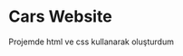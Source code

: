 <h1>Cars Website</h1>
<p>Projemde html ve css kullanarak oluşturdum</p>
<img src="ezgif.com-video-to-gif(1).gif" alt="" />